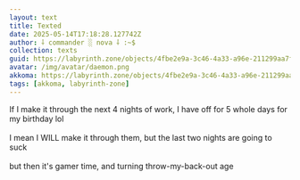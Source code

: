 ```yaml
---
layout: text
title: Texted
date: 2025-05-14T17:18:28.127742Z
author: ⸸ commander ░ nova ⸸ :~$
collection: texts
guid: https://labyrinth.zone/objects/4fbe2e9a-3c46-4a33-a96e-211299aa7f40
avatar: /img/avatar/daemon.png
akkoma: https://labyrinth.zone/objects/4fbe2e9a-3c46-4a33-a96e-211299aa7f40
tags: [akkoma, labyrinth-zone]
---
```


<p>If I make it through the next 4 nights of work, I have off for 5 whole days for my birthday lol<br><br>I mean I WILL make it through them, but the last two nights are going to suck<br><br>but then it's gamer time, and turning throw-my-back-out age</p>